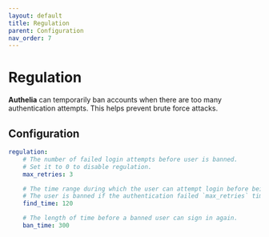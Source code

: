 ```yaml
---
layout: default
title: Regulation
parent: Configuration
nav_order: 7
---
```


# Regulation

**Authelia** can temporarily ban accounts when there are too many
authentication attempts. This helps prevent brute force attacks.

## Configuration

```yaml
regulation:
    # The number of failed login attempts before user is banned.
    # Set it to 0 to disable regulation.
    max_retries: 3

    # The time range during which the user can attempt login before being banned.
    # The user is banned if the authentication failed `max_retries` times in a `find_time` seconds window.
    find_time: 120

    # The length of time before a banned user can sign in again.
    ban_time: 300
```